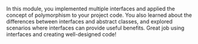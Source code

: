 In this module, you implemented multiple interfaces and applied the concept of polymorphism to your project code. You also learned about the differences between interfaces and abstract classes, and explored scenarios where interfaces can provide useful benefits. Great job using interfaces and creating well-designed code!